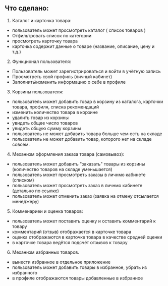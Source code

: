 ## Что сделано:
1. Каталог и карточка товара:
  + пользователь может просмотреть каталог ( список товаров )
  + Отфильтровать список по категории
  + просмотреть карточку товара
  + карточка содержит данные о товаре (название, описание, цену и т.д.)

2. Функционал пользователя:
  + Пользователь может зарегистрироваться и войти в учётную запись
  + Просмотреть свой профиль (личный кабинет)
  + Заполнить\изменить информацию о себе в профиле

3. Корзины пользователя:
  + пользователь может добавить товар в корзину из каталога, карточки товара, профиля, списка рекомендаций
  + изменить количество товара в корзине
  + удалить товар из корзины
  + увидеть общее число товаров
  + увидеть общую сумму корзины
  + пользователь не может добавить товара больше чем есть на складе
  + пользователь не может добавить товар, которого нет на складе совсем.

4. Механизм оформления заказа товара (самовывоз):
  + пользователь может добавить "заказать" товары из корзины (количество товаров на складе уменьшается)
  + пользователь может просмотреть заказы в личнмо кабинете (списком)
  + пользователь может просмотреть заказ в личнмо кабинете (детально по ссылке)
  + пользователь может отменить заказ (заявка на отмену отсылается менеджеру)

5. Комменариеи и оценка товаров:
  + пользователь может поставить оценку и оставить комментарий к товару
  + комментарий (отзыв) отображается в карточке товара
  + оценка отображаются в карточке товара в качестве средней оценки
  + в карточке товара ведётся подсчёт отзывов к товару

6. Механизм избранных товаров.
  + вынести избранное в отдельное приложение
  + пользователь может добавить товары в избранное, убрать из избранного
  + в профиле отображаются товары добавленные в избранное